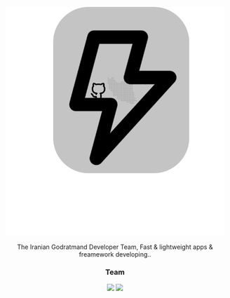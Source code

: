 <div align="center">

<br>

<img src="../logo/GGroup-Logo-Light.svg" width="500px">

The Iranian Godratmand Developer Team, Fast & lightweight apps & freamework developing..


### Team

<a href="https://github.com/mdpe-ir"><img src="https://avatars.githubusercontent.com/u/57597379?v=4" width="50px"></a> <a href="https://github.com/Gnkalk"><img src="https://avatars.githubusercontent.com/u/74614163?v=4" width="50px"></a>